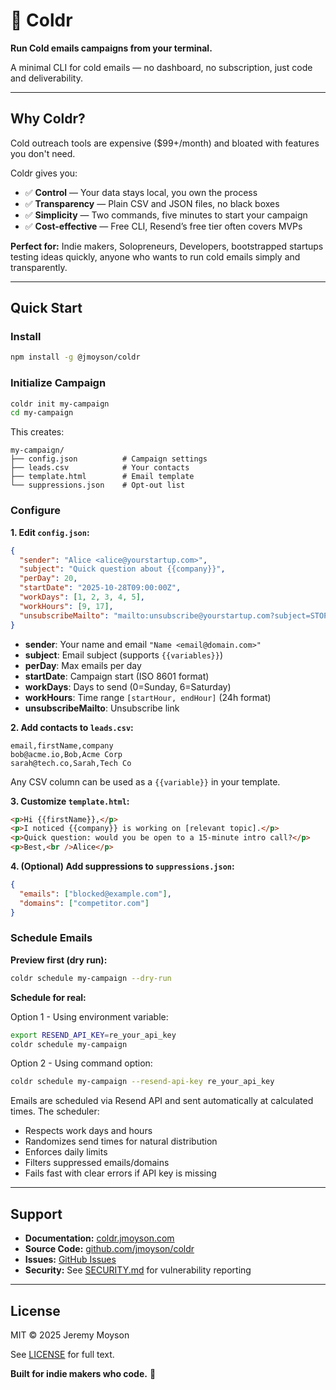 # 🧊 Coldr

**Run Cold emails campaigns from your terminal.**

A minimal CLI for cold emails — no dashboard, no subscription, just code and deliverability.

---

## Why Coldr?

Cold outreach tools are expensive ($99+/month) and bloated with features you don't need.

Coldr gives you:

- ✅ **Control** — Your data stays local, you own the process
- ✅ **Transparency** — Plain CSV and JSON files, no black boxes
- ✅ **Simplicity** — Two commands, five minutes to start your campaign
- ✅ **Cost-effective** — Free CLI, Resend’s free tier often covers MVPs

**Perfect for:** Indie makers, Solopreneurs, Developers, bootstrapped startups testing ideas quickly, anyone who wants to run cold emails simply and transparently.

---

## Quick Start

### Install

```bash
npm install -g @jmoyson/coldr
```

### Initialize Campaign

```bash
coldr init my-campaign
cd my-campaign
```

This creates:

```
my-campaign/
├── config.json          # Campaign settings
├── leads.csv            # Your contacts
├── template.html        # Email template
└── suppressions.json    # Opt-out list
```

### Configure

**1. Edit `config.json`:**

```json
{
  "sender": "Alice <alice@yourstartup.com>",
  "subject": "Quick question about {{company}}",
  "perDay": 20,
  "startDate": "2025-10-28T09:00:00Z",
  "workDays": [1, 2, 3, 4, 5],
  "workHours": [9, 17],
  "unsubscribeMailto": "mailto:unsubscribe@yourstartup.com?subject=STOP"
}
```

- **sender**: Your name and email `"Name <email@domain.com>"`
- **subject**: Email subject (supports `{{variables}}`)
- **perDay**: Max emails per day
- **startDate**: Campaign start (ISO 8601 format)
- **workDays**: Days to send (0=Sunday, 6=Saturday)
- **workHours**: Time range `[startHour, endHour]` (24h format)
- **unsubscribeMailto**: Unsubscribe link

**2. Add contacts to `leads.csv`:**

```csv
email,firstName,company
bob@acme.io,Bob,Acme Corp
sarah@tech.co,Sarah,Tech Co
```

Any CSV column can be used as a `{{variable}}` in your template.

**3. Customize `template.html`:**

```html
<p>Hi {{firstName}},</p>
<p>I noticed {{company}} is working on [relevant topic].</p>
<p>Quick question: would you be open to a 15-minute intro call?</p>
<p>Best,<br />Alice</p>
```

**4. (Optional) Add suppressions to `suppressions.json`:**

```json
{
  "emails": ["blocked@example.com"],
  "domains": ["competitor.com"]
}
```

### Schedule Emails

**Preview first (dry run):**

```bash
coldr schedule my-campaign --dry-run
```

**Schedule for real:**

Option 1 - Using environment variable:

```bash
export RESEND_API_KEY=re_your_api_key
coldr schedule my-campaign
```

Option 2 - Using command option:

```bash
coldr schedule my-campaign --resend-api-key re_your_api_key
```

Emails are scheduled via Resend API and sent automatically at calculated times. The scheduler:

- Respects work days and hours
- Randomizes send times for natural distribution
- Enforces daily limits
- Filters suppressed emails/domains
- Fails fast with clear errors if API key is missing

---

## Support

- **Documentation:** [coldr.jmoyson.com](https://coldr.jmoyson.com)
- **Source Code:** [github.com/jmoyson/coldr](https://github.com/jmoyson/coldr)
- **Issues:** [GitHub Issues](https://github.com/jmoyson/coldr/issues)
- **Security:** See [SECURITY.md](SECURITY.md) for vulnerability reporting

---

## License

MIT © 2025 Jeremy Moyson

See [LICENSE](LICENSE) for full text.

**Built for indie makers who code.** 🧊
